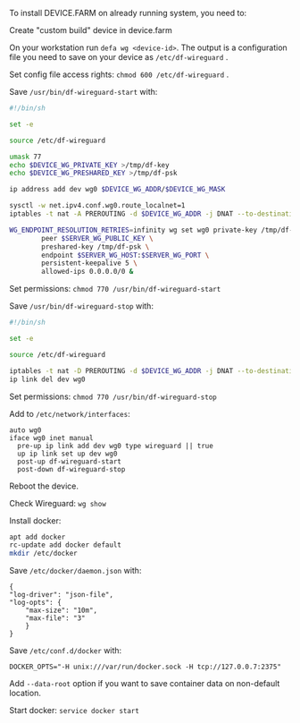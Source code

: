 To install DEVICE.FARM on already running system, you need to:

Create "custom build" device in device.farm

On your workstation run `defa wg <device-id>`.
The output is a configuration file you need to save on your device as `/etc/df-wireguard` .

Set config file access rights: `chmod 600 /etc/df-wireguard` .

Save `/usr/bin/df-wireguard-start` with:
```sh
#!/bin/sh

set -e

source /etc/df-wireguard

umask 77
echo $DEVICE_WG_PRIVATE_KEY >/tmp/df-key
echo $DEVICE_WG_PRESHARED_KEY >/tmp/df-psk

ip address add dev wg0 $DEVICE_WG_ADDR/$DEVICE_WG_MASK

sysctl -w net.ipv4.conf.wg0.route_localnet=1
iptables -t nat -A PREROUTING -d $DEVICE_WG_ADDR -j DNAT --to-destination 127.0.0.7

WG_ENDPOINT_RESOLUTION_RETRIES=infinity wg set wg0 private-key /tmp/df-key \
        peer $SERVER_WG_PUBLIC_KEY \
        preshared-key /tmp/df-psk \
        endpoint $SERVER_WG_HOST:$SERVER_WG_PORT \
        persistent-keepalive 5 \
        allowed-ips 0.0.0.0/0 &
```

Set permissions: `chmod 770 /usr/bin/df-wireguard-start`

Save `/usr/bin/df-wireguard-stop` with:
```sh
#!/bin/sh

set -e

source /etc/df-wireguard

iptables -t nat -D PREROUTING -d $DEVICE_WG_ADDR -j DNAT --to-destination 127.0.0.7
ip link del dev wg0
```

Set permissions: `chmod 770 /usr/bin/df-wireguard-stop`

Add to `/etc/network/interfaces`:
```
auto wg0
iface wg0 inet manual
  pre-up ip link add dev wg0 type wireguard || true
  up ip link set up dev wg0
  post-up df-wireguard-start
  post-down df-wireguard-stop
```

Reboot the device.

Check Wireguard: `wg show`

Install docker:
```sh
apt add docker
rc-update add docker default
mkdir /etc/docker
```

Save `/etc/docker/daemon.json` with:
```
{
"log-driver": "json-file",
"log-opts": {
    "max-size": "10m",
    "max-file": "3"
    }
}
```

Save `/etc/conf.d/docker` with:
```
DOCKER_OPTS="-H unix:///var/run/docker.sock -H tcp://127.0.0.7:2375"
```

Add `--data-root` option if you want to save container data on non-default location.

Start docker: `service docker start`

